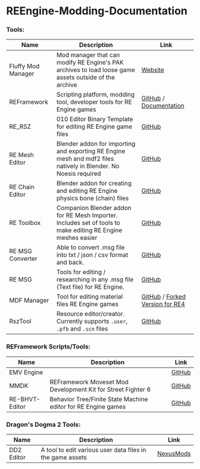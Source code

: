 # REEngine-Modding-Documentation

### Tools:

| Name | Description | Link |
| --------  | ------------------- | --------------------- |
| Fluffy Mod Manager | Mod manager that can modify RE Engine's PAK archives to load loose game assets outside of the archive | [Website](https://www.fluffyquack.com/) | 
| REFramework | Scripting platform, modding tool, developer tools for RE Engine games | [GitHub](https://github.com/praydog/REFramework) / [Documentation](https://cursey.github.io/reframework-book/) |
| RE_RSZ | 010 Editor Binary Template for editing RE Engine game files  | [GitHub](https://github.com/alphazolam/RE_RSZ)
| RE Mesh Editor | Blender addon for importing and exporting RE Engine mesh and mdf2 files natively in Blender. No Noesis required | [GitHub](https://github.com/NSACloud/RE-Mesh-Editor)
| RE Chain Editor | Blender addon for creating and editing RE Engine physics bone (chain) files | [GitHub](https://github.com/NSACloud/RE-Chain-Editor)
| RE Toolbox | Companion Blender addon for RE Mesh Importer. Includes set of tools to make editing RE Engine meshes easier | [GitHub](https://github.com/NSACloud/RE-Toolbox)
| RE MSG Converter | Able to convert .msg file into txt / json / csv format and back. | [GitHub](https://github.com/dtlnor/REMSG_Converter)
| RE MSG | Tools for editing / researching in any .msg file (Text file) for RE Engine. | [GitHub](https://github.com/dtlnor/RE_MSG)
| MDF Manager | Tool for editing material files RE Engine games | [GitHub](https://github.com/Silvris/MDF-Manager) / [Forked Version for RE4](https://github.com/SilverEzredes/MDF-Manager_RE4R)
| RszTool | Resource editor/creator. Currently supports `.user`, `.pfb` and `.scn` files  | [GitHub](https://github.com/czastack/RszTool)

### REFramework Scripts/Tools:
| Name | Description | Link |
| --------  | ------------------- | --------------------- |
| EMV Engine | | [GitHub](https://github.com/alphazolam/EMV-Engine)
| MMDK | REFramework Moveset Mod Development Kit for Street Fighter 6  | [GitHub](https://github.com/alphazolam/MMDK)
| RE-BHVT-Editor | Behavior Tree/Finite State Machine editor for RE Engine games  | [GitHub](https://github.com/praydog/RE-BHVT-Editor)

### Dragon's Dogma 2 Tools:
| Name | Description | Link |
| --------  | ------------------- | --------------------- |
| DD2 Editor | A tool to edit various user data files in the game assets | [NexusMods](https://www.nexusmods.com/dragonsdogma2/mods/522)
